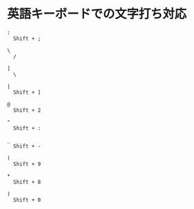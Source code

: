 # 英語キーボードでの文字打ち対応

```
:
  Shift + ;

\
  /

]
  \

|
  Shift + ]

@
  Shift + 2

"
  Shift + :

_
  Shift + -

(
  Shift + 9

*
  Shift + 8

)
  Shift + 0
```
